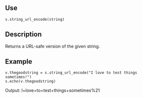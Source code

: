 ## Use
`s.string_url_encode(string)`

## Description
Returns a URL-safe version of the given string.

## Example
```
v.thegoodstring = s.string_url_encode("I love to test things sometimes!")
s.echo(v.thegoodstring)
```
Output: I+love+to+test+things+sometimes%21